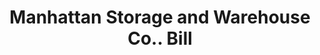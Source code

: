 ---
doi: 10.7916/D8MG91NS
date_other: '1894'
date_other_textual: '1894'
form: printed ephemera
genre:
- Invoices
name:
- Manhattan Storage and Warehouse Co.
object_in_context_url: https://biggert.cul.columbia.edu/items/view/ave_biggert_01062
subject_hierarchical_geographic:
- New York, New York, United States
subject_name:
- Manhattan Storage and Warehouse Co.
title: Manhattan Storage and Warehouse Co.. Bill
sort_title: Manhattan Storage and Warehouse Co.. Bill
call_number: ave_biggert_01062
coordinates:
- 40.71277777777778,-74.00583333333333
pid: ave_biggert_01062
identifiers: ave_biggert_01062
thumbnail: https://derivativo-1.library.columbia.edu/iiif/2/ldpd:344269/full/!256,256/0/native.jpg
permalink: "/items/ave_biggert_01062/"
layout: iiif-image-page
---